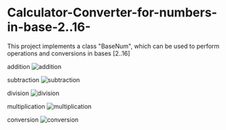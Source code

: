 # Calculator-Converter-for-numbers-in-base-2..16-
This project implements a class "BaseNum", which can be used to perform operations and conversions in bases [2..16]

addition
![addition](https://user-images.githubusercontent.com/23582924/32465001-a11869e0-c34a-11e7-8405-1b5c5445651e.png)

subtraction
![subtraction](https://user-images.githubusercontent.com/23582924/32465042-cb50a0b0-c34a-11e7-8d13-564b32d96b0e.png)

division
![division](https://user-images.githubusercontent.com/23582924/32465069-e8581dfa-c34a-11e7-8f49-45c8c57c187d.png)

multiplication
![multiplication](https://user-images.githubusercontent.com/23582924/32465079-f1b114a6-c34a-11e7-8d83-c0668412ebcc.png)

conversion
![conversion](https://user-images.githubusercontent.com/23582924/32465058-dc900406-c34a-11e7-803d-fa0c8d018a78.png)

